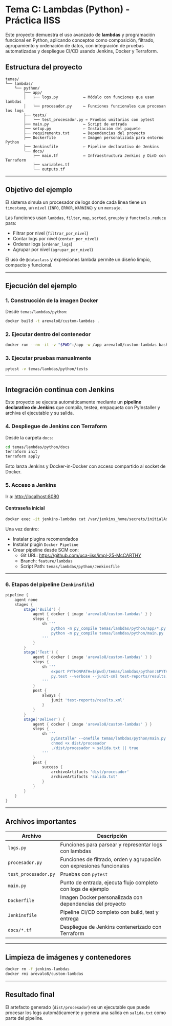 # Tema C: Lambdas (Python) - Práctica IISS

Este proyecto demuestra el uso avanzado de **lambdas** y programación funcional en Python, aplicando conceptos como composición, filtrado, agrupamiento y ordenación de datos, con integración de pruebas automatizadas y despliegue CI/CD usando Jenkins, Docker y Terraform.

## Estructura del proyecto

```
temas/
└── lambdas/
    └── python/
        ├── app/
        │   ├── logs.py           ← Módulo con funciones que usan lambdas
        │   └── procesador.py     ← Funciones funcionales que procesan los logs
        ├── tests/
        │   └── test_procesador.py ← Pruebas unitarias con pytest
        ├── main.py               ← Script de entrada
        ├── setup.py              ← Instalación del paquete
        ├── requirements.txt      ← Dependencias del proyecto
        ├── Dockerfile            ← Imagen personalizada para entorno Python
        ├── Jenkinsfile           ← Pipeline declarativo de Jenkins
        └── docs/
            ├── main.tf           ← Infraestructura Jenkins y DinD con Terraform
            ├── variables.tf
            └── outputs.tf
```

---

## Objetivo del ejemplo

El sistema simula un procesador de logs donde cada línea tiene un `timestamp`, un `nivel` (`INFO`, `ERROR`, `WARNING`) y un `mensaje`.

Las funciones usan `lambdas`, `filter`, `map`, `sorted`, `groupby` y `functools.reduce` para:

- Filtrar por nivel (`filtrar_por_nivel`)
- Contar logs por nivel (`contar_por_nivel`)
- Ordenar logs (`ordenar_logs`)
- Agrupar por nivel (`agrupar_por_nivel`)

El uso de `@dataclass` y expresiones lambda permite un diseño limpio, compacto y funcional.

---

## Ejecución del ejemplo

### 1. Construcción de la imagen Docker

Desde `temas/lambdas/python`:

```bash
docker build -t arevalo8/custom-lambdas .
```

### 2. Ejecutar dentro del contenedor

```bash
docker run --rm -it -v "$PWD":/app -w /app arevalo8/custom-lambdas bash
```

### 3. Ejecutar pruebas manualmente

```bash
pytest -v temas/lambdas/python/tests
```

---

## Integración continua con Jenkins

Este proyecto se ejecuta automáticamente mediante un **pipeline declarativo de Jenkins** que compila, testea, empaqueta con PyInstaller y archiva el ejecutable y su salida.

### 4. Despliegue de Jenkins con Terraform

Desde la carpeta `docs`:

```bash
cd temas/lambdas/python/docs
terraform init
terraform apply
```

Esto lanza Jenkins y Docker-in-Docker con acceso compartido al socket de Docker.

### 5. Acceso a Jenkins

Ir a: [http://localhost:8080](http://localhost:8080)

#### Contraseña inicial

```bash
docker exec -it jenkins-lambdas cat /var/jenkins_home/secrets/initialAdminPassword
```

Una vez dentro:
- Instalar plugins recomendados
- Instalar plugin `Docker Pipeline`
- Crear pipeline desde SCM con:
  - Git URL: https://github.com/uca-iiss/impl-25-McCARTHY
  - Branch: `feature/lambdas`
  - Script Path: `temas/lambdas/python/Jenkinsfile`

---

### 6. Etapas del pipeline (`Jenkinsfile`)

```groovy
pipeline {
    agent none
    stages {
        stage('Build') {
            agent { docker { image 'arevalo8/custom-lambdas' } }
            steps {
                sh '''
                    python -m py_compile temas/lambdas/python/app/*.py
                    python -m py_compile temas/lambdas/python/main.py
                '''
            }
        }
        stage('Test') {
            agent { docker { image 'arevalo8/custom-lambdas' } }
            steps {
                sh '''
                    export PYTHONPATH=$(pwd)/temas/lambdas/python:$PYTHONPATH
                    py.test --verbose --junit-xml test-reports/results.xml temas/lambdas/python/tests
                '''
            }
            post {
                always {
                    junit 'test-reports/results.xml'
                }
            }
        }
        stage('Deliver') {
            agent { docker { image 'arevalo8/custom-lambdas' } }
            steps {
                sh '''
                    pyinstaller --onefile temas/lambdas/python/main.py --name procesador
                    chmod +x dist/procesador
                    ./dist/procesador > salida.txt || true
                '''
            }
            post {
                success {
                    archiveArtifacts 'dist/procesador'
                    archiveArtifacts 'salida.txt'
                }
            }
        }
    }
}
```

---

## Archivos importantes

| Archivo                            | Descripción                                                                 |
|------------------------------------|-----------------------------------------------------------------------------|
| `logs.py`                          | Funciones para parsear y representar logs con lambdas                      |
| `procesador.py`                    | Funciones de filtrado, orden y agrupación con expresiones funcionales      |
| `test_procesador.py`              | Pruebas con `pytest`                                                       |
| `main.py`                          | Punto de entrada, ejecuta flujo completo con logs de ejemplo               |
| `Dockerfile`                       | Imagen Docker personalizada con dependencias del proyecto                  |
| `Jenkinsfile`                      | Pipeline CI/CD completo con build, test y entrega                          |
| `docs/*.tf`                        | Despliegue de Jenkins contenerizado con Terraform                          |

---

## Limpieza de imágenes y contenedores

```bash
docker rm -f jenkins-lambdas
docker rmi arevalo8/custom-lambdas
```

---

## Resultado final

El artefacto generado (`dist/procesador`) es un ejecutable que puede procesar los logs automáticamente y genera una salida en `salida.txt` como parte del pipeline.
